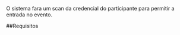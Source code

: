 O sistema fara um scan da credencial do participante para permitir a entrada no evento.

##Requisitos

